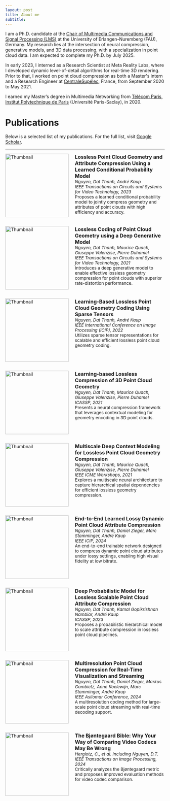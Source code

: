 ```yaml
---
layout: post
title: About me
subtitle:
---
```

I am a Ph.D. candidate at the [Chair of Multimedia Communications and Signal Processing (LMS)](https://www.lms.tf.fau.eu/) at the University of Erlangen-Nuremberg (FAU), Germany. My research lies at the intersection of neural compression, generative models, and 3D data processing, with a specialization in point cloud data. I am expected to complete my Ph.D. by July 2025.

In early 2023, I interned as a Research Scientist at Meta Reality Labs, where I developed dynamic level-of-detail algorithms for real-time 3D rendering. Prior to that, I worked on point cloud compression as both a Master's intern and a Research Engineer at [CentraleSupélec](https://www.centralesupelec.fr/), France, from September 2020 to May 2021.

I earned my Master’s degree in Multimedia Networking from [Télécom Paris, Institut Polytechnique de Paris](https://www.ip-paris.fr/en) (Université Paris-Saclay), in 2020.



# Publications

Below is a selected list of my publications. For the full list, visit [Google Scholar](https://scholar.google.com/citations?user=uqqqlGgAAAAJ&hl=en).

---

<div style="display: flex; margin-bottom: 2em;">
  <img src="{{site.url}}/img/office.JPG" alt="Thumbnail" style="width: 200px; height: auto; margin-right: 20px;" />
  <div>
    <div style="font-size: 1rem; font-weight: bold;">Lossless Point Cloud Geometry and Attribute Compression Using a Learned Conditional Probability Model</div>
    <div style="font-size: 0.85rem;"><em>Nguyen, Dat Thanh, André Kaup</em></div>
    <div style="font-size: 0.85rem;"><em>IEEE Transactions on Circuits and Systems for Video Technology, 2023</em></div>
    <div style="font-size: 0.85rem;">Proposes a learned conditional probability model to jointly compress geometry and attributes of point clouds with high efficiency and accuracy.</div>
  </div>
</div>

<div style="display: flex; margin-bottom: 2em;">
  <img src="{{site.url}}/img/office.JPG" alt="Thumbnail" style="width: 200px; height: auto; margin-right: 20px;" />
  <div>
    <div style="font-size: 1rem; font-weight: bold;">Lossless Coding of Point Cloud Geometry using a Deep Generative Model</div>
    <div style="font-size: 0.85rem;"><em>Nguyen, Dat Thanh, Maurice Quach, Giuseppe Valenzise, Pierre Duhamel</em></div>
    <div style="font-size: 0.85rem;"><em>IEEE Transactions on Circuits and Systems for Video Technology, 2021</em></div>
    <div style="font-size: 0.85rem;">Introduces a deep generative model to enable effective lossless geometry compression for point clouds with superior rate-distortion performance.</div>
  </div>
</div>

<div style="display: flex; margin-bottom: 2em;">
  <img src="{{site.url}}/img/office.JPG" alt="Thumbnail" style="width: 200px; height: auto; margin-right: 20px;" />
  <div>
    <div style="font-size: 1rem; font-weight: bold;">Learning-Based Lossless Point Cloud Geometry Coding Using Sparse Tensors</div>
    <div style="font-size: 0.85rem;"><em>Nguyen, Dat Thanh, André Kaup</em></div>
    <div style="font-size: 0.85rem;"><em>IEEE International Conference on Image Processing (ICIP), 2022</em></div>
    <div style="font-size: 0.85rem;">Utilizes sparse tensor representations for scalable and efficient lossless point cloud geometry coding.</div>
  </div>
</div>

<div style="display: flex; margin-bottom: 2em;">
  <img src="{{site.url}}/img/office.JPG" alt="Thumbnail" style="width: 200px; height: auto; margin-right: 20px;" />
  <div>
    <div style="font-size: 1rem; font-weight: bold;">Learning-based Lossless Compression of 3D Point Cloud Geometry</div>
    <div style="font-size: 0.85rem;"><em>Nguyen, Dat Thanh, Maurice Quach, Giuseppe Valenzise, Pierre Duhamel</em></div>
    <div style="font-size: 0.85rem;"><em>ICASSP, 2021</em></div>
    <div style="font-size: 0.85rem;">Presents a neural compression framework that leverages contextual modeling for geometry encoding in 3D point clouds.</div>
  </div>
</div>

<div style="display: flex; margin-bottom: 2em;">
  <img src="{{site.url}}/img/office.JPG" alt="Thumbnail" style="width: 200px; height: auto; margin-right: 20px;" />
  <div>
    <div style="font-size: 1rem; font-weight: bold;">Multiscale Deep Context Modeling for Lossless Point Cloud Geometry Compression</div>
    <div style="font-size: 0.85rem;"><em>Nguyen, Dat Thanh, Maurice Quach, Giuseppe Valenzise, Pierre Duhamel</em></div>
    <div style="font-size: 0.85rem;"><em>IEEE ICME Workshops, 2021</em></div>
    <div style="font-size: 0.85rem;">Explores a multiscale neural architecture to capture hierarchical spatial dependencies for efficient lossless geometry compression.</div>
  </div>
</div>

<div style="display: flex; margin-bottom: 2em;">
  <img src="{{site.url}}/img/office.JPG" alt="Thumbnail" style="width: 200px; height: auto; margin-right: 20px;" />
  <div>
    <div style="font-size: 1rem; font-weight: bold;">End-to-End Learned Lossy Dynamic Point Cloud Attribute Compression</div>
    <div style="font-size: 0.85rem;"><em>Nguyen, Dat Thanh, Daniel Zieger, Marc Stamminger, André Kaup</em></div>
    <div style="font-size: 0.85rem;"><em>IEEE ICIP, 2024</em></div>
    <div style="font-size: 0.85rem;">An end-to-end trainable network designed to compress dynamic point cloud attributes under lossy settings, enabling high visual fidelity at low bitrate.</div>
  </div>
</div>

<div style="display: flex; margin-bottom: 2em;">
  <img src="{{site.url}}/img/office.JPG" alt="Thumbnail" style="width: 200px; height: auto; margin-right: 20px;" />
  <div>
    <div style="font-size: 1rem; font-weight: bold;">Deep Probabilistic Model for Lossless Scalable Point Cloud Attribute Compression</div>
    <div style="font-size: 0.85rem;"><em>Nguyen, Dat Thanh, Kamal Gopikrishnan Nambiar, André Kaup</em></div>
    <div style="font-size: 0.85rem;"><em>ICASSP, 2023</em></div>
    <div style="font-size: 0.85rem;">Proposes a probabilistic hierarchical model to scale attribute compression in lossless point cloud pipelines.</div>
  </div>
</div>

<div style="display: flex; margin-bottom: 2em;">
  <img src="{{site.url}}/img/office.JPG" alt="Thumbnail" style="width: 200px; height: auto; margin-right: 20px;" />
  <div>
    <div style="font-size: 1rem; font-weight: bold;">Multiresolution Point Cloud Compression for Real-Time Visualization and Streaming</div>
    <div style="font-size: 0.85rem;"><em>Nguyen, Dat Thanh, Daniel Zieger, Markus Gambietz, Anne Koelewijn, Marc Stamminger, André Kaup</em></div>
    <div style="font-size: 0.85rem;"><em>IEEE Asilomar Conference, 2024</em></div>
    <div style="font-size: 0.85rem;">A multiresolution coding method for large-scale point cloud streaming with real-time decoding support.</div>
  </div>
</div>

<div style="display: flex; margin-bottom: 2em;">
  <img src="{{site.url}}/img/office.JPG" alt="Thumbnail" style="width: 200px; height: auto; margin-right: 20px;" />
  <div>
    <div style="font-size: 1rem; font-weight: bold;">The Bjøntegaard Bible: Why Your Way of Comparing Video Codecs May Be Wrong</div>
    <div style="font-size: 0.85rem;"><em>Herglotz, C., et al. including Nguyen, D.T.</em></div>
    <div style="font-size: 0.85rem;"><em>IEEE Transactions on Image Processing, 2024</em></div>
    <div style="font-size: 0.85rem;">Critically analyzes the Bjøntegaard metric and proposes improved evaluation methods for video codec comparison.</div>
  </div>
</div>


